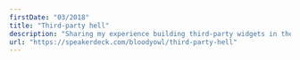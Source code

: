 ```yaml
---
firstDate: "03/2018"
title: "Third-party hell"
description: "Sharing my experience building third-party widgets in the browser hell. "
url: "https://speakerdeck.com/bloodyowl/third-party-hell"
---
```

